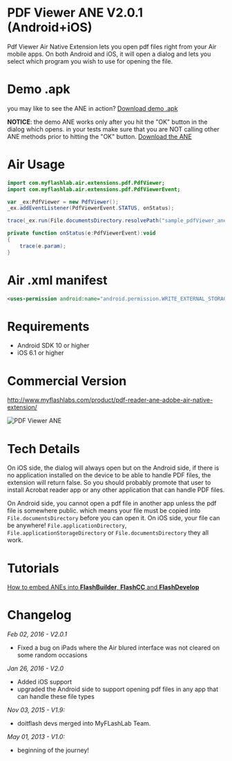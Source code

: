 # PDF Viewer ANE V2.0.1 (Android+iOS)
Pdf Viewer Air Native Extension lets you open pdf files right from your Air mobile apps. On both Android and iOS, it will open a dialog and lets you select which program you wish to use for opening the file. 

# Demo .apk
you may like to see the ANE in action? [Download demo .apk](https://github.com/myflashlab/PDF-ANE/tree/master/FD/dist)

**NOTICE**: the demo ANE works only after you hit the "OK" button in the dialog which opens. in your tests make sure that you are NOT calling other ANE methods prior to hitting the "OK" button.
[Download the ANE](https://github.com/myflashlab/PDF-ANE/tree/master/FD/lib)

# Air Usage
```actionscript
import com.myflashlab.air.extensions.pdf.PdfViewer;
import com.myflashlab.air.extensions.pdf.PdfViewerEvent;

var _ex:PdfViewer = new PdfViewer();
_ex.addEventListener(PdfViewerEvent.STATUS, onStatus);

trace(_ex.run(File.documentsDirectory.resolvePath("sample_pdfViewer_ane.pdf")));

private function onStatus(e:PdfViewerEvent):void
{
	trace(e.param);
}
```

# Air .xml manifest
```xml
<uses-permission android:name="android.permission.WRITE_EXTERNAL_STORAGE"/>
```

# Requirements
* Android SDK 10 or higher
* iOS 6.1 or higher

# Commercial Version
http://www.myflashlabs.com/product/pdf-reader-ane-adobe-air-native-extension/

![PDF Viewer ANE](http://www.myflashlabs.com/wp-content/uploads/2015/11/product_adobe-air-ane-extension-pdf-1-595x738.jpg)

# Tech Details
On iOS side, the dialog will always open but on the Android side, if there is no application installed on the device to be able to handle PDF files, the extension will return false. So you should probably promote that user to install Acrobat reader app or any other application that can handle PDF files.

On Android side, you cannot open a pdf file in another app unless the pdf file is somewhere public. which means your file must be copied into ```File.documentsDirectory``` before you can open it. On iOS side, your file can be anywhere! ```File.applicationDirectory```, ```File.applicationStorageDirectory``` or ```File.documentsDirectory``` they all work.

# Tutorials
[How to embed ANEs into **FlashBuilder**, **FlashCC** and **FlashDevelop**](https://www.youtube.com/watch?v=Oubsb_3F3ec&list=PL_mmSjScdnxnSDTMYb1iDX4LemhIJrt1O)  

# Changelog
*Feb 02, 2016 - V2.0.1*
* Fixed a bug on iPads where the Air blured interface was not cleared on some random occasions


*Jan 26, 2016 - V2.0*
* Added iOS support
* upgraded the Android side to support opening pdf files in any app that can handle these file types


*Nov 03, 2015 - V1.9:*
* doitflash devs merged into MyFLashLab Team.


*May 01, 2013 - V1.0:*
* beginning of the journey!